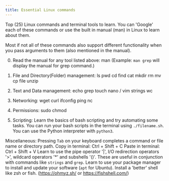 ```yaml
---
title: Essential Linux commands
---
```


Top (25) Linux commands and terminal tools to learn. You can 'Google' each of these commands or use the built in manual (man) in Linux to learn about them.

Most if not all of these commands also support different functionality when you pass arguments to them (also mentioned in the manual).

0. Read the manual for any tool listed above:
	man    (Example: `man grep` will display the manual for grep command.)

1. File and Directory(Folder) management:
	ls
	pwd
	cd
	find
	cat
	mkdir
	rm
	mv
	cp
	file
	unzip
	
2. Text and Data management:
	echo
	grep
	touch
	nano / vim
	strings
	wc

3. Networking:
	wget
	curl
	ifconfig
	ping
	nc
	
4. Permissions:
	sudo
	chmod

5. Scripting:
	Learn the basics of bash scripting and try automating some tasks.
	You can run your bash scripts in the terminal using `./filename.sh`.
	You can use the Python interpreter with `python3`.

Miscellaneous:
	Pressing `Tab` on your keyboard completes a command or file name or directory path.
	Copy in terminal: Ctrl + Shift + C
	Paste in terminal: Ctrl + Shift + V
	Learn to use the pipe operator '|', I/O redirection operators '>', wildcard operators '*' and subshells '()'. These are useful in conjunction with commands like `strings` and `grep`.
	Learn to use your package manager to install and update your software (`apt` for Ubuntu).
	Install a 'better' shell like zsh or fish. (https://ohmyz.sh/ or https://fishshell.com/)
